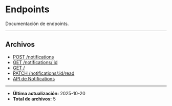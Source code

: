 # Endpoints

Documentación de endpoints.

---

## Archivos

- [POST /notifications](./create.md)
- [GET /notifications/:id](./get-by-user-id.md)
- [GET /](./healthcheck.md)
- [PATCH /notifications/:id/read](./mark-as-read.md)
- [API de Notifications](./README.md)

---

- **Última actualización:** 2025-10-20  
- **Total de archivos:** 5

